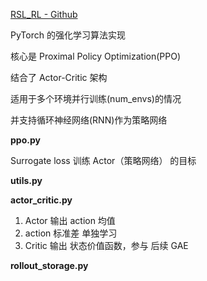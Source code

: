 
[RSL_RL - Github](https://github.com/leggedrobotics/rsl_rl)

PyTorch 的强化学习算法实现

核心是 Proximal Policy Optimization(PPO)

结合了 Actor-Critic 架构

适用于多个环境并行训练(num_envs)的情况

并支持循环神经网络(RNN)作为策略网络





**ppo.py**

Surrogate loss 训练 Actor（策略网络） 的目标




**utils.py**




**actor_critic.py**
1. Actor 输出 action 均值
2. action 标准差 单独学习
3. Critic 输出 状态价值函数，参与 后续 GAE



**rollout_storage.py**

















